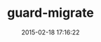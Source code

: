 ---
layout: post
title:  "guard-migrate"
repo:   "glanotte/guard-migrate"
date:   2015-02-18 17:16:22
gemurl: http://rubygems.org/gems/guard-migrate
---